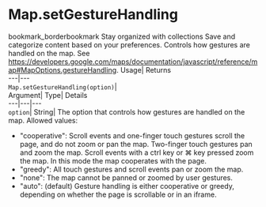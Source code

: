  
#  Map.setGestureHandling 
bookmark_borderbookmark Stay organized with collections  Save and categorize content based on your preferences. 
Controls how gestures are handled on the map. 
See https://developers.google.com/maps/documentation/javascript/reference/map#MapOptions.gestureHandling.
Usage| Returns  
---|---  
`Map.setGestureHandling(option)`|   
Argument| Type| Details  
---|---|---  
`option`| String| The option that controls how gestures are handled on the map. Allowed values: 
  * "cooperative": Scroll events and one-finger touch gestures scroll the page, and do not zoom or pan the map. Two-finger touch gestures pan and zoom the map. Scroll events with a ctrl key or ⌘ key pressed zoom the map. In this mode the map cooperates with the page.
  * "greedy": All touch gestures and scroll events pan or zoom the map.
  * "none": The map cannot be panned or zoomed by user gestures.
  * "auto": (default) Gesture handling is either cooperative or greedy, depending on whether the page is scrollable or in an iframe.

  
